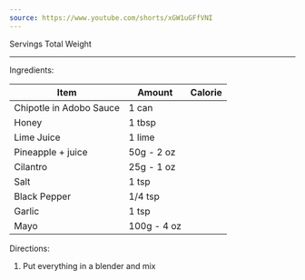 ```yaml
---
source: https://www.youtube.com/shorts/xGW1uGFfVNI
---
```

Servings
Total Weight

---

Ingredients:

| Item                    | Amount      | Calorie |
| ----------------------- | ----------- | ------- |
| Chipotle in Adobo Sauce | 1 can       |         |
| Honey                   | 1 tbsp      |         |
| Lime Juice              | 1 lime      |         |
| Pineapple + juice       | 50g - 2 oz  |         |
| Cilantro                | 25g - 1 oz  |         |
| Salt                    | 1 tsp       |         |
| Black Pepper            | 1/4 tsp     |         |
| Garlic                  | 1 tsp       |         |
| Mayo                    | 100g - 4 oz |         |
Directions:

1. Put everything in a blender and mix
